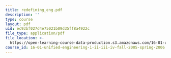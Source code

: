 ```yaml
---
title: redefining_eng.pdf
description: ''
type: course
layout: pdf
uid: ec93bf027d4e75021b09d35ff8a4922c
file_type: application/pdf
file_location: >-
  https://open-learning-course-data-production.s3.amazonaws.com/16-01-unified-engineering-i-ii-iii-iv-fall-2005-spring-2006/ec93bf027d4e75021b09d35ff8a4922c_redefining_eng.pdf
course_id: 16-01-unified-engineering-i-ii-iii-iv-fall-2005-spring-2006
---
```

